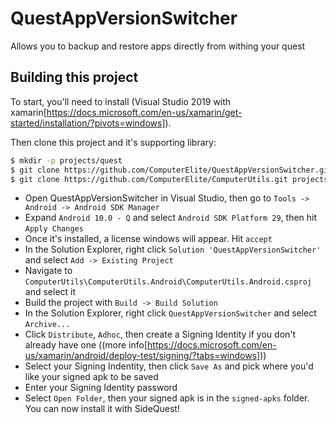 # QuestAppVersionSwitcher
Allows you to backup and restore apps directly from withing your quest

## Building this project

To start, you'll need to install (Visual Studio 2019 with xamarin[https://docs.microsoft.com/en-us/xamarin/get-started/installation/?pivots=windows]).

Then clone this project and it's supporting library:

```bash
$ mkdir -p projects/quest
$ git clone https://github.com/ComputerElite/QuestAppVersionSwitcher.git projects/quest/QuestAppVersionSwitcher
$ git clone https://github.com/ComputerElite/ComputerUtils.git projects/ComputerUtils
```

- Open QuestAppVersionSwitcher in Visual Studio, then go to `Tools -> Android -> Android SDK Manager`
- Expand `Android 10.0 - Q` and select `Android SDK Platform 29`, then hit `Apply Changes`
- Once it's installed, a license windows will appear. Hit `accept`
- In the Solution Explorer, right click `Solution 'QuestAppVersionSwitcher'` and select `Add -> Existing Project`
- Navigate to `ComputerUtils\ComputerUtils.Android\ComputerUtils.Android.csproj` and select it
- Build the project with `Build -> Build Solution`
- In the Solution Explorer, right click `QuestAppVersionSwitcher` and select `Archive...`
- Click `Distribute`, `Adhoc`, then create a Signing Identity if you don't already have one ((more info[https://docs.microsoft.com/en-us/xamarin/android/deploy-test/signing/?tabs=windows]))
- Select your Signing Indentity, then click `Save As` and pick where you'd like your signed apk to be saved
- Enter your Signing Identity password
- Select `Open Folder`, then your signed apk is in the `signed-apks` folder. You can now install it with SideQuest!
